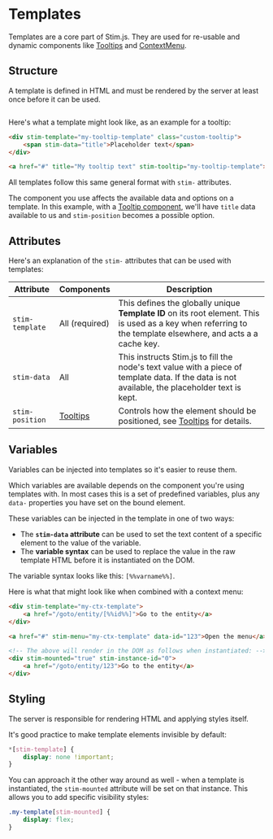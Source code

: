 # Templates
Templates are a core part of Stim.js. They are used for re-usable and dynamic components like [Tooltips](./tooltips.md) and [ContextMenu](./contextmenu.md).

## Structure
A template is defined in HTML and must be rendered by the server at least once before it can be used.

``` note:: Stim.js will cache a template once it encounters one, so the server can optimize its renders by only sending static templates on the initial full-page load.
```

Here's what a template might look like, as an example for a tooltip:

```html
<div stim-template="my-tooltip-template" class="custom-tooltip">
    <span stim-data="title">Placeholder text</span>
</div>

<a href="#" title="My tooltip text" stim-tooltip="my-tooltip-template">Hover me!</a>
```

All templates follow this same general format with `stim-` attributes.

The component you use affects the available data and options on a template. In this example, with a [Tooltip component](./tooltips.md), we'll have `title` data available to us and `stim-position` becomes a possible option.  

## Attributes
Here's an explanation of the `stim-` attributes that can be used with templates:

|Attribute|Components|Description|
|---------|----------|-----------|
|`stim-template`|All (required)|This defines the globally unique **Template ID** on its root element. This is used as a key when referring to the template elsewhere, and acts a a cache key.|
|`stim-data`|All|This instructs Stim.js to fill the node's text value with a piece of template data. If the data is not available, the placeholder text is kept.|
|`stim-position`|[Tooltips](./tooltips.md)|Controls how the element should be positioned, see [Tooltips](./tooltips.md) for details.|

## Variables
Variables can be injected into templates so it's easier to reuse them.

Which variables are available depends on the component you're using templates with. In most cases this is a set of predefined variables, plus any `data-` properties you have set on the bound element.

These variables can be injected in the template in one of two ways:

 - The **`stim-data` attribute** can be used to set the text content of a specific element to the value of the variable.
 - The **variable syntax** can be used to replace the value in the raw template HTML before it is instantiated on the DOM.

The variable syntax looks like this: ``[%%varname%%]``.

Here is what that might look like when combined with a context menu:

```html
<div stim-template="my-ctx-template">
    <a href="/goto/entity/[%%id%%]">Go to the entity</a>
</div>

<a href="#" stim-menu="my-ctx-template" data-id="123">Open the menu</a>

<!-- The above will render in the DOM as follows when instantiated: -->
<div stim-mounted="true" stim-instance-id="0">
    <a href="/goto/entity/123">Go to the entity</a>
</div>
```


## Styling
The server is responsible for rendering HTML and applying styles itself.

It's good practice to make template elements invisible by default:

```css
*[stim-template] {
    display: none !important;
}
```

You can approach it the other way around as well - when a template is instantiated, the `stim-mounted` attribute will be set on that instance. This allows you to add specific visibility styles:

```css
.my-template[stim-mounted] {
    display: flex;
}
```